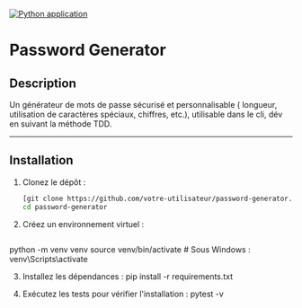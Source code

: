 [![Python application](https://github.com/adbme/password_generator/actions/workflows/python-app.yml/badge.svg)](https://github.com/adbme/password_generator/actions/workflows/python-app.yml)

# Password Generator

## Description
Un générateur de mots de passe sécurisé et personnalisable ( longueur, utilisation de caractères spéciaux, chiffres, etc.), utilisable dans le cli, dév en suivant la méthode TDD.  

---

## Installation

1. Clonez le dépôt :
   ```bash
   [git clone https://github.com/votre-utilisateur/password-generator.git](https://github.com/adbme/password_generator.git)
   cd password-generator

2. Créez un environnement virtuel :
   ```bash
  python -m venv venv
  source venv/bin/activate  # Sous Windows : venv\Scripts\activate

3. Installez les dépendances :
   pip install -r requirements.txt

4. Exécutez les tests pour vérifier l'installation :
   pytest -v
